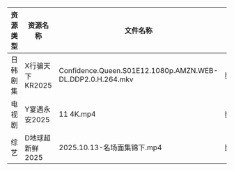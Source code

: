 | 资源类型 | 资源名称        | 文件名称                                                       | 分享链接                                 | 更新时间                |
| ---- | ----------- | ---------------------------------------------------------- | ------------------------------------ | ------------------- |
| 日韩剧集 | X行骗天下KR2025 | Confidence.Queen.S01E12.1080p.AMZN.WEB-DL.DDP2.0.H.264.mkv | https://pan.quark.cn/s/463fe5d8abf1  | 2025-10-13 01:28:29 |
| 电视剧  | Y宴遇永安2025   | 11 4K.mp4                                                  | https://www.alipan.com/s/VE78Z2R4ZAM | 2025-10-13 00:05:34 |
| 综艺   | D地球超新鲜2025  | 2025.10.13-名场面集锦下.mp4                                      | https://pan.quark.cn/s/7c7a70c32dd5  | 2025-10-13 12:29:07 |
